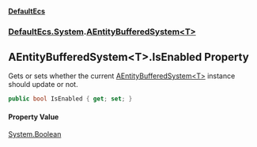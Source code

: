 #### [DefaultEcs](./index.md 'index')
### [DefaultEcs.System](./DefaultEcs-System.md 'DefaultEcs.System').[AEntityBufferedSystem&lt;T&gt;](./DefaultEcs-System-AEntityBufferedSystem-T-.md 'DefaultEcs.System.AEntityBufferedSystem&lt;T&gt;')
## AEntityBufferedSystem&lt;T&gt;.IsEnabled Property
Gets or sets whether the current [AEntityBufferedSystem&lt;T&gt;](./DefaultEcs-System-AEntityBufferedSystem-T-.md 'DefaultEcs.System.AEntityBufferedSystem&lt;T&gt;') instance should update or not.  
```csharp
public bool IsEnabled { get; set; }
```
#### Property Value
[System.Boolean](https://docs.microsoft.com/en-us/dotnet/api/System.Boolean 'System.Boolean')  
